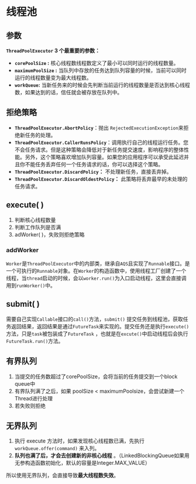 # 线程池 

## 参数

**`ThreadPoolExecutor` 3 个最重要的参数：**

- **`corePoolSize` :** 核心线程数线程数定义了最小可以同时运行的线程数量。
- **`maximumPoolSize` :** 当队列中存放的任务达到队列容量的时候，当前可以同时运行的线程数量变为最大线程数。
- **`workQueue`:** 当新任务来的时候会先判断当前运行的线程数量是否达到核心线程数，如果达到的话，信任就会被存放在队列中。

## 拒绝策略

- **`ThreadPoolExecutor.AbortPolicy`**：抛出 `RejectedExecutionException`来拒绝新任务的处理。
- **`ThreadPoolExecutor.CallerRunsPolicy`**：调用执行自己的线程运行任务。您不会任务请求。但是这种策略会降低对于新任务提交速度，影响程序的整体性能。另外，这个策略喜欢增加队列容量。如果您的应用程序可以承受此延迟并且你不能任务丢弃任何一个任务请求的话，你可以选择这个策略。
- **`ThreadPoolExecutor.DiscardPolicy`：** 不处理新任务，直接丢弃掉。
- **`ThreadPoolExecutor.DiscardOldestPolicy`：** 此策略将丢弃最早的未处理的任务请求。



## execute( )

1. 判断核心线程数量
2. 判断工作队列是否满
3. adWorker( )，失败则拒绝策略

### addWorker

`Worker`是`ThreadPoolExecutor`中的内部类，继承自`AQS`且实现了`Runnable`接口。是一个可执行的`Runnable`对象。在`Worker`的构造函数中，使用线程工厂创建了一个线程，当`thread`启动的时候，会以`worker.run()`为入口启动线程，这里会直接调用到`runWorker()`中。



## submit( )

需要自己实现`Callable`接口的`call()`方法，`submit()` 提交任务到线程池，获取任务返回结果，返回结果是通过`FutureTask`来实现的。提交任务还是执行`execute()`方法，只是`task`被包装成了`FutureTask` ，也就是在`excute()`中启动线程后会执行`FutureTask.run()`方法。



## 有界队列

1. 当提交的任务数超过了corePoolSize，会将当前的任务提交到一个block queue中
2. 有界队列满了之后，如果 poolSize < maximumPoolsize，会尝试新建一个Thread进行处理
3. 若失败则拒绝



## 无界队列

1. 执行 execute 方法时，如果发现核心线程数已满，先执行 `workQueue.offer(command)` 来入列。
2. **队列也满了后，才会去创建新的非核心线程** 。（LinkedBlockingQueue如果用无参构造函数初始化，默认的容量是Integer.MAX_VALUE）

所以使用无界队列，会直接导致**最大线程数失效**。

